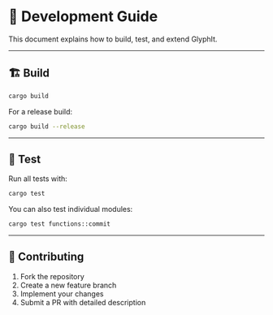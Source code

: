 # 🧪 Development Guide

This document explains how to build, test, and extend GlyphIt.

---

## 🏗️ Build

```bash
cargo build
```

For a release build:

```bash
cargo build --release
```

---

## 🧪 Test

Run all tests with:

```bash
cargo test
```

You can also test individual modules:

```bash
cargo test functions::commit
```

---

## 🧰 Contributing

1. Fork the repository
2. Create a new feature branch
3. Implement your changes
4. Submit a PR with detailed description
